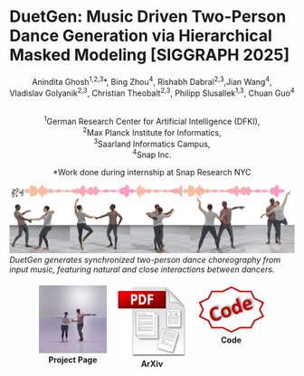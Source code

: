 # DuetGen: Music Driven Two-Person Dance Generation via Hierarchical Masked Modeling [**SIGGRAPH 2025**]

<div align="center">
Anindita Ghosh<sup>1,2,3</sup>*, Bing Zhou<sup>4</sup>, Rishabh Dabral<sup>2,3</sup>,Jian Wang<sup>4</sup>, <br>
Vladislav Golyanik<sup>2,3</sup>, Christian Theobalt<sup>2,3</sup>,
Philipp Slusallek<sup>1,3</sup>, Chuan Guo<sup>4</sup><br> <br> 

<sup>1</sup>German Research Center for Artificial Intelligence (DFKI),  
<sup>2</sup>Max Planck Institute for Informatics,  
<sup>3</sup>Saarland Informatics Campus,  
<sup>4</sup>Snap Inc.

*Work done during internship at Snap Research NYC


</div>

![Teaser](assets/project_teaser.jpg)
*DuetGen generates synchronized two-person dance choreography from input music, featuring natural and close interactions between dancers.*


<div style="display: flex; justify-content: center; align-items: flex-start; gap: 20px; margin-top: 20px; margin-bottom: 20px;">
  <a href="https://anindita127.github.io/DuetGen" style="text-decoration: none; color: inherit; text-align: center;">
    <img src="assets/thumbnail.png" width="120px" alt="Project Page"><br>
    <strong>Project Page</strong>
  </a>
  <a href="https://arxiv.org/abs/your_paper_id" style="text-decoration: none; color: inherit; text-align: center;">
    <img src="assets/pdf_icon.png" width="120px" alt="Paper"><br>
    <strong>ArXiv</strong>
  </a>
  <a href="https://github.com/anindita127/DuetGen_codebase" style="text-decoration: none; color: inherit; text-align: center;">
    <img src="assets/code_icon.png" width="120px" alt="Code"><br>
    <strong>Code</strong>
  </a>
</div>

